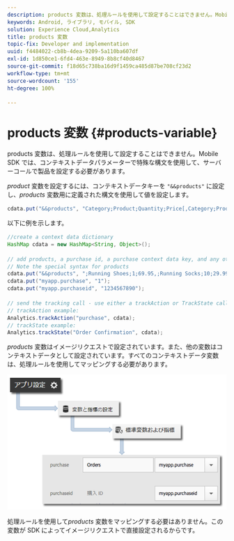 ```yaml
---
description: products 変数は、処理ルールを使用して設定することはできません。Mobile SDK では、コンテキストデータパラメーターで特殊な構文を使用して、サーバーコールで製品を設定する必要があります。
keywords: Android, ライブラリ, モバイル, SDK
solution: Experience Cloud,Analytics
title: products 変数
topic-fix: Developer and implementation
uuid: f4484022-cb8b-4dea-9209-5a110ba607df
exl-id: 1d850ce1-6fd4-463e-8949-8b8cf40d8467
source-git-commit: f18d65c738ba16d9f1459ca485d87be708cf23d2
workflow-type: tm+mt
source-wordcount: '155'
ht-degree: 100%

---
```


# products 変数 {#products-variable}

products 変数は、処理ルールを使用して設定することはできません。Mobile SDK では、コンテキストデータパラメーターで特殊な構文を使用して、サーバーコールで製品を設定する必要があります。

*product* 変数を設定するには、コンテキストデータキーを `"&&products"` に設定し、*products* 変数用に定義された構文を使用して値を設定します。

```java
cdata.put("&&products", "Category;Product;Quantity;Price[,Category;Product;Quantity;Price]");
```

以下に例を示します。

```java
//create a context data dictionary 
HashMap cdata = new HashMap<String, Object>(); 
 
// add products, a purchase id, a purchase context data key, and any other data you want to collect. 
// Note the special syntax for products 
cdata.put("&&products", ";Running Shoes;1;69.95,;Running Socks;10;29.99"); 
cdata.put("myapp.purchase", "1"); 
cdata.put("myapp.purchaseid", "1234567890"); 
 
// send the tracking call - use either a trackAction or TrackState call. 
// trackAction example: 
Analytics.trackAction("purchase", cdata); 
// trackState example: 
Analytics.trackState("Order Confirmation", cdata);
```

*products* 変数はイメージリクエストで設定されています。また、他の変数はコンテキストデータとして設定されています。すべてのコンテキストデータ変数は、処理ルールを使用してマッピングする必要があります。

![](assets/map-products.png)

処理ルールを使用して&#x200B;*products* 変数をマッピングする必要はありません。この変数が SDK によってイメージリクエストで直接設定されるからです。
